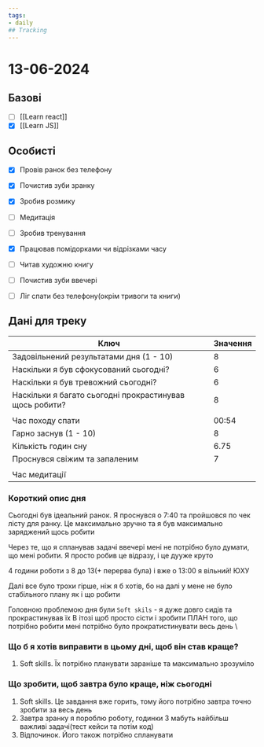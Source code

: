 ```yaml
---
tags:
- daily
## Tracking
---
```

# 13-06-2024

## Базові

- [ ] [[Learn react]]
- [x] [[Learn JS]]

## Особисті

- [x] Провів ранок без телефону
- [x] Почистив зуби зранку
- [x] Зробив розмику

- [ ] Медитація
- [ ] Зробив тренування
- [x] Працював помідорками чи відрізками часу

- [ ] Читав художню книгу
- [ ] Почистив зуби ввечері
- [ ] Ліг спати без телефону(окрім тривоги та книги)

## Дані для треку


| Ключ                                                    | Значення |
| ------------------------------------------------------- | -------- |
| Задовільнений результатами дня (1 - 10)                 | 8        |
| Наскільки я був сфокусований сьогодні?                  | 6        |
| Наскільки я був тревожний сьогодні?                     | 6        |
| Наскільки я багато сьогодні прокрастинував щось робити? | 8        |
|                                                         |          |
| Час походу спати                                        | 00:54    |
| Гарно заснув (1 - 10)                                   | 8        |
| Кількість годин сну                                     | 6.75     |
| Проснувся свіжим та запаленим                           | 7        |
|                                                         |          |
| Час медитації                                           |          |

### Короткий опис дня

Сьогодні був ідеальний ранок. Я проснувся о 7:40 та пройшовся по чек лісту для ранку. Це максимально зручно та я був максимально заряджений щось робити

Через те, що я спланував задачі ввечері мені не потрібно було думати, що мені робити. Я просто робив це відразу, і це дууже круто

4 години роботи з 8 до 13(+ перерва була) і вже о 13:00 я вільний! ЮХУ

Далі все було трохи гірше, ніж я б хотів, бо на далі у мене не було стабільного плану як і що робити

Головною проблемою дня були `Soft skils` - я дуже довго сидів та прокрастинував їх
В ітозі щоб просто сісти і зробити ПЛАН того, що потрібно робити мені потрібно було прократистинувати весь день
\
### Що б я хотів виправити в цьому дні, щоб він став краще?

1. Soft skills. Їх потрібно планувати зараніше та максимально зрозуміло


### Що зробити, щоб завтра було краще, ніж сьогодні

1. Soft skills. Це завдання вже горить, тому його потрібно завтра точно зробити за весь день
2. Завтра зранку я пороблю роботу, годинки 3 мабуть найбільш важливі задачі(тест кейси та потім код)
3. Відпочинок. Його також потрібно спланувати


